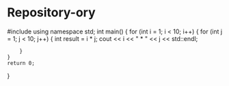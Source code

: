 # Repository-ory

 #include <iostream>
using namespace std; 
int main() {
    for (int i = 1; i < 10; i++) {
        for (int j = 1; j < 10; j++) {
            int result = i * j;
            cout << i << " * " << j << std::endl;
            
            
        }
    }
    return 0;
}
